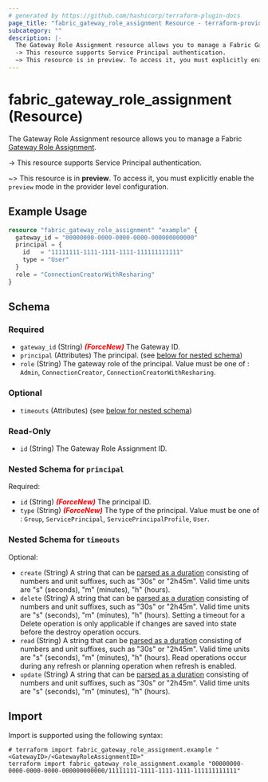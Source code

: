 ```yaml
---
# generated by https://github.com/hashicorp/terraform-plugin-docs
page_title: "fabric_gateway_role_assignment Resource - terraform-provider-fabric"
subcategory: ""
description: |-
  The Gateway Role Assignment resource allows you to manage a Fabric Gateway Role Assignment https://learn.microsoft.com/power-bi/guidance/powerbi-implementation-planning-data-gateways.
  -> This resource supports Service Principal authentication.
  ~> This resource is in preview. To access it, you must explicitly enable the preview mode in the provider level configuration.
---
```


# fabric_gateway_role_assignment (Resource)

The Gateway Role Assignment resource allows you to manage a Fabric [Gateway Role Assignment](https://learn.microsoft.com/power-bi/guidance/powerbi-implementation-planning-data-gateways).

-> This resource supports Service Principal authentication.

~> This resource is in **preview**. To access it, you must explicitly enable the `preview` mode in the provider level configuration.

## Example Usage

```terraform
resource "fabric_gateway_role_assignment" "example" {
  gateway_id = "00000000-0000-0000-0000-000000000000"
  principal = {
    id   = "11111111-1111-1111-1111-111111111111"
    type = "User"
  }
  role = "ConnectionCreatorWithResharing"
}
```

<!-- schema generated by tfplugindocs -->
## Schema

### Required

- `gateway_id` (String) <i style="color:red;font-weight: bold">(ForceNew)</i> The Gateway ID.
- `principal` (Attributes) The principal. (see [below for nested schema](#nestedatt--principal))
- `role` (String) The gateway role of the principal. Value must be one of : `Admin`, `ConnectionCreator`, `ConnectionCreatorWithResharing`.

### Optional

- `timeouts` (Attributes) (see [below for nested schema](#nestedatt--timeouts))

### Read-Only

- `id` (String) The Gateway Role Assignment ID.

<a id="nestedatt--principal"></a>

### Nested Schema for `principal`

Required:

- `id` (String) <i style="color:red;font-weight: bold">(ForceNew)</i> The principal ID.
- `type` (String) <i style="color:red;font-weight: bold">(ForceNew)</i> The type of the principal. Value must be one of : `Group`, `ServicePrincipal`, `ServicePrincipalProfile`, `User`.

<a id="nestedatt--timeouts"></a>

### Nested Schema for `timeouts`

Optional:

- `create` (String) A string that can be [parsed as a duration](https://pkg.go.dev/time#ParseDuration) consisting of numbers and unit suffixes, such as "30s" or "2h45m". Valid time units are "s" (seconds), "m" (minutes), "h" (hours).
- `delete` (String) A string that can be [parsed as a duration](https://pkg.go.dev/time#ParseDuration) consisting of numbers and unit suffixes, such as "30s" or "2h45m". Valid time units are "s" (seconds), "m" (minutes), "h" (hours). Setting a timeout for a Delete operation is only applicable if changes are saved into state before the destroy operation occurs.
- `read` (String) A string that can be [parsed as a duration](https://pkg.go.dev/time#ParseDuration) consisting of numbers and unit suffixes, such as "30s" or "2h45m". Valid time units are "s" (seconds), "m" (minutes), "h" (hours). Read operations occur during any refresh or planning operation when refresh is enabled.
- `update` (String) A string that can be [parsed as a duration](https://pkg.go.dev/time#ParseDuration) consisting of numbers and unit suffixes, such as "30s" or "2h45m". Valid time units are "s" (seconds), "m" (minutes), "h" (hours).

## Import

Import is supported using the following syntax:

```shell
# terraform import fabric_gateway_role_assignment.example "<GatewayID>/<GatewayRoleAssignmentID>"
terraform import fabric_gateway_role_assignment.example "00000000-0000-0000-0000-000000000000/11111111-1111-1111-1111-111111111111"
```
